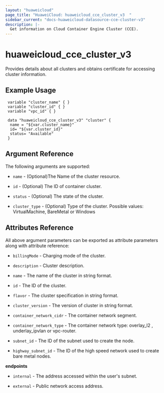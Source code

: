```yaml
---
layout: "huaweicloud"
page_title: "HuaweiCloud: huaweicloud_cce_cluster_v3  "
sidebar_current: "docs-huaweicloud-datasource-cce-cluster-v3"
description: |-
  Get information on Cloud Container Engine Cluster (CCE).
---
```


# huaweicloud_cce_cluster_v3

   Provides details about all clusters and obtains certificate for accessing cluster information.

## Example Usage

 ```hcl
  variable "cluster_name" { }
  variable "cluster_id" { }
  variable "vpc_id" { }

  data "huaweicloud_cce_cluster_v3" "cluster" {
   name = "${var.cluster_name}"
   id= "${var.cluster_id}"
   status= "Available"
  }
```

## Argument Reference

The following arguments are supported:

* `name` -  (Optional)The Name of the cluster resource.
 
* `id` - (Optional) The ID of container cluster.

* `status` - (Optional) The state of the cluster.

* `cluster_type` - (Optional) Type of the cluster. Possible values: VirtualMachine, BareMetal or Windows

## Attributes Reference

All above argument parameters can be exported as attribute parameters along with attribute reference:

* `billingMode` - Charging mode of the cluster.

* `description` - Cluster description.

* `name` - The name of the cluster in string format.

* `id` - The ID of the cluster.
  
* `flavor` - The cluster specification in string format.

* `cluster_version` - The version of cluster in string format.

* `container_network_cidr` - The container network segment.

* `container_network_type` - The container network type: overlay_l2 , underlay_ipvlan or vpc-router.
  
* `subnet_id` - The ID of the subnet used to create the node.

* `highway_subnet_id` - The ID of the high speed network used to create bare metal nodes.

**endpoints**

* `internal` - The address accessed within the user's subnet.

* `external` - Public network access address.






 


